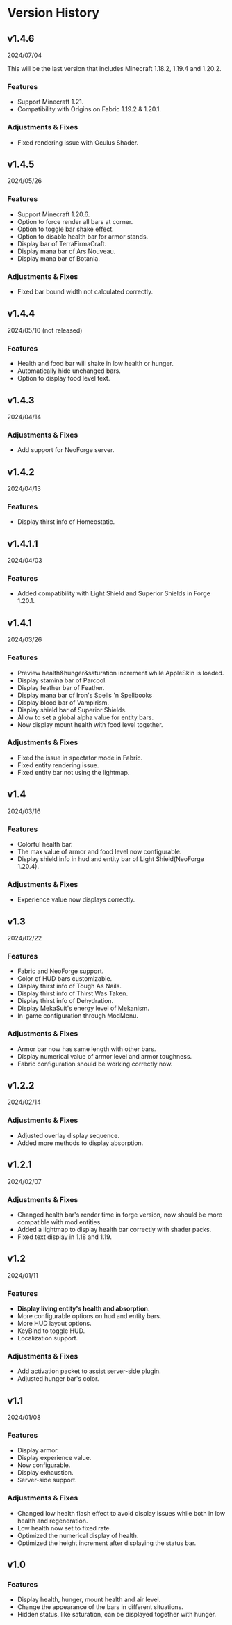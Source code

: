 # Version History

## v1.4.6

2024/07/04

This will be the last version that includes Minecraft 1.18.2, 1.19.4 and 1.20.2.

### Features

- Support Minecraft 1.21.
- Compatibility with Origins on Fabric 1.19.2 & 1.20.1.

### Adjustments & Fixes

- Fixed rendering issue with Oculus Shader.

## v1.4.5

2024/05/26

### Features

- Support Minecraft 1.20.6.
- Option to force render all bars at corner.
- Option to toggle bar shake effect.
- Option to disable health bar for armor stands.
- Display bar of TerraFirmaCraft.
- Display mana bar of Ars Nouveau.
- Display mana bar of Botania.

### Adjustments & Fixes

- Fixed bar bound width not calculated correctly.

## v1.4.4

2024/05/10 (not released)

### Features

- Health and food bar will shake in low health or hunger.
- Automatically hide unchanged bars.
- Option to display food level text.

## v1.4.3

2024/04/14

### Adjustments & Fixes

- Add support for NeoForge server.

## v1.4.2

2024/04/13

### Features

- Display thirst info of Homeostatic.

## v1.4.1.1

2024/04/03

### Features

- Added compatibility with Light Shield and Superior Shields in Forge 1.20.1.

## v1.4.1

2024/03/26

### Features

- Preview health&hunger&saturation increment while AppleSkin is loaded.
- Display stamina bar of Parcool.
- Display feather bar of Feather.
- Display mana bar of Iron's Spells 'n Spellbooks
- Display blood bar of Vampirism.
- Display shield bar of Superior Shields.
- Allow to set a global alpha value for entity bars.
- Now display mount health with food level together.

### Adjustments & Fixes

- Fixed the issue in spectator mode in Fabric.
- Fixed entity rendering issue.
- Fixed entity bar not using the lightmap.

## v1.4

2024/03/16

### Features

- Colorful health bar.
- The max value of armor and food level now configurable.
- Display shield info in hud and entity bar of Light Shield(NeoForge 1.20.4).

### Adjustments & Fixes

- Experience value now displays correctly.

## v1.3

2024/02/22

### Features

- Fabric and NeoForge support.
- Color of HUD bars customizable.
- Display thirst info of Tough As Nails.
- Display thirst info of Thirst Was Taken.
- Display thirst info of Dehydration.
- Display MekaSuit's energy level of Mekanism.
- In-game configuration through ModMenu.

### Adjustments & Fixes

- Armor bar now has same length with other bars.
- Display numerical value of armor level and armor toughness.
- Fabric configuration should be working correctly now.

## v1.2.2

2024/02/14

### Adjustments & Fixes

- Adjusted overlay display sequence.
- Added more methods to display absorption.

## v1.2.1

2024/02/07

### Adjustments & Fixes

- Changed health bar's render time in forge version, now should be more compatible with mod entities.
- Added a lightmap to display health bar correctly with shader packs.
- Fixed text display in 1.18 and 1.19.

## v1.2

2024/01/11

### Features

- **Display living entity's health and absorption.**
- More configurable options on hud and entity bars.
- More HUD layout options.
- KeyBind to toggle HUD.
- Localization support.

### Adjustments & Fixes

- Add activation packet to assist server-side plugin.
- Adjusted hunger bar's color.

## v1.1

2024/01/08

### Features

- Display armor.
- Display experience value.
- Now configurable.
- Display exhaustion.
- Server-side support.

### Adjustments & Fixes

- Changed low health flash effect to avoid display issues while both in low health and regeneration.
- Low health now set to fixed rate.
- Optimized the numerical display of health.
- Optimized the height increment after displaying the status bar.

## v1.0

### Features

- Display health, hunger, mount health and air level.
- Change the appearance of the bars in different situations.
- Hidden status, like saturation, can be displayed together with hunger.
